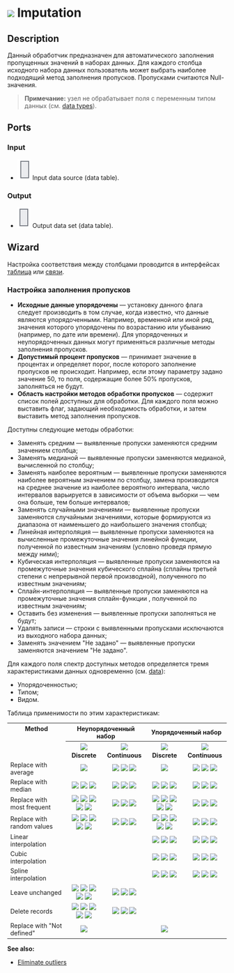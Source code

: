 # ![ ](../../images/icons/components/plausible_default.svg) Imputation

## Description

Данный обработчик предназначен для автоматического заполнения пропущенных значений в наборах данных.
Для каждого столбца исходного набора данных пользователь может выбрать наиболее подходящий метод заполнения пропусков. Пропусками считаются Null-значения.

> **Примечание:** узел не обрабатывает поля с переменным типом данных (см. [data types](../../data/datatype.md)).

## Ports

### Input

* ![ ](../../images/icons/app/node/ports/inputs/table_inactive.svg) Input data source (data table).

### Output

* ![ ](../../images/icons/app/node/ports/outputs/table_inactive.svg) Output data set (data table).

## Wizard

Настройка соответствия между столбцами проводится в интерфейсах [таблица](../../scenario/ports/interface-table.md) или [связи](../../scenario/ports/interface-relations.md).

### Настройка заполнения пропусков

* **Исходные данные упорядочены** — установку данного флага следует производить в том случае, когда известно, что данные являются упорядоченными. Например, временной или иной ряд, значения которого упорядочены по возрастанию или убыванию (например, по дате или времени). Для упорядоченных и неупорядоченных данных могут применяться различные методы заполнения пропусков.
* **Допустимый процент пропусков** — принимает значение в процентах и определяет порог, после которого заполнение пропусков не происходит. Например, если этому параметру задано значение 50, то поля, содержащие более 50% пропусков, заполняться не будут.
* **Область настройки методов обработки пропусков** — содержит список полей доступных для обработки. Для каждого поля можно выставить флаг, задающий необходимость обработки, и затем выставить метод заполнения пропусков.

Доступны следующие методы обработки:

* Заменять средним — выявленные пропуски заменяются средним значением столбца;
* Заменять медианой — выявленные пропуски заменяются медианой, вычисленной по столбцу;
* Заменять наиболее вероятным — выявленные пропуски заменяются наиболее вероятным значением по столбцу, замена производится на среднее значение из наиболее вероятного интервала, число интервалов варьируется в зависимости от объема выборки — чем она больше, тем больше интервалов;
* Заменять случайными значениями — выявленные пропуски заменяются случайными значениями, которые формируются из диапазона от наименьшего до наибольшего значения столбца;
* Линейная интерполяция — выявленные пропуски заменяются на вычисленные промежуточные значения линейной функции, полученной по известным значениям (условно проведя прямую между ними);
* Кубическая интерполяция — выявленные пропуски заменяются на промежуточные значения кубического сплайна (сплайны третьей степени с непрерывной первой производной), полученного по известным значениям;
* Сплайн-интерполяция — выявленные пропуски заменяются на промежуточные значения сплайн-функции , полученной по известным значениям;
* Оставить без изменения — выявленные пропуски заполняться не будут;
* Удалять записи — строки с выявленными пропусками исключаются из выходного набора данных;
* Заменять значением "Не задано" — выявленные пропуски заменяются значением "Не задано".

Для каждого поля спектр доступных методов определяется тремя характеристиками данных одновременно (см. [data](../../data/README.md)):

* Упорядоченностью;
* Типом;
* Видом.

Таблица применимости по этим характеристикам:

<table>
<tr><th valign="top" align="center" rowspan="2">Method</th><th align="center" colspan="2">Неупорядоченный набор</th><th align="center" colspan="2">Упорядоченный набор</th></tr>
<tr><th align="center"><img src="../../images/icons/data-types/discrete_default.svg"> Discrete</th><th align="center"><img src="../../images/icons/data-types/continuous_default.svg"> Continuous</th><th align="center"><img src="../../images/icons/data-types/discrete_default.svg"> Discrete</th><th align="center"><img src="../../images/icons/data-types/continuous_default.svg"> Continuous</th></tr>

<tr><td align="left">Replace with average</td><td align="center"><img src="../../images/icons/data-types/datetime_default.svg"></td><td align="center"> <img src="../../images/icons/data-types/datetime_default.svg"> <img src="../../images/icons/data-types/float_default.svg"> <img src="../../images/icons/data-types/integer_default.svg"></td><td align="center"><img src="../../images/icons/data-types/datetime_default.svg"></td><td align="center"><img src="../../images/icons/data-types/datetime_default.svg"> <img src="../../images/icons/data-types/float_default.svg"> <img src="../../images/icons/data-types/integer_default.svg"></td></tr>

<tr><td align="left">Replace with median</td><td align="center"><img src="../../images/icons/data-types/datetime_default.svg"> <img src="../../images/icons/data-types/float_default.svg"> <img src="../../images/icons/data-types/integer_default.svg"></td><td align="center"><img src="../../images/icons/data-types/datetime_default.svg"> <img src="../../images/icons/data-types/float_default.svg"> <img src="../../images/icons/data-types/integer_default.svg"></td><td align="center"><img src="../../images/icons/data-types/datetime_default.svg"> <img src="../../images/icons/data-types/float_default.svg"> <img src="../../images/icons/data-types/integer_default.svg"></td><td align="center"><img src="../../images/icons/data-types/datetime_default.svg"> <img src="../../images/icons/data-types/float_default.svg"> <img src="../../images/icons/data-types/integer_default.svg"></td></tr>

<tr><td align="left">Replace with most frequent</td><td align="center"><img src="../../images/icons/data-types/boolean_default.svg"> <img src="../../images/icons/data-types/datetime_default.svg"> <img src="../../images/icons/data-types/float_default.svg"> <img src="../../images/icons/data-types/integer_default.svg"> <img src="../../images/icons/data-types/string_default.svg"></td><td align="center"><img src="../../images/icons/data-types/datetime_default.svg"> <img src="../../images/icons/data-types/float_default.svg"> <img src="../../images/icons/data-types/integer_default.svg"></td><td align="center"><img src="../../images/icons/data-types/boolean_default.svg"> <img src="../../images/icons/data-types/datetime_default.svg"> <img src="../../images/icons/data-types/float_default.svg"> <img src="../../images/icons/data-types/integer_default.svg"> <img src="../../images/icons/data-types/string_default.svg"></td><td align="center"><img src="../../images/icons/data-types/datetime_default.svg"> <img src="../../images/icons/data-types/float_default.svg"> <img src="../../images/icons/data-types/integer_default.svg"></td></tr>

<tr><td align="left">Replace with random values</td><td align="center"><img src="../../images/icons/data-types/boolean_default.svg"> <img src="../../images/icons/data-types/datetime_default.svg"> <img src="../../images/icons/data-types/float_default.svg"> <img src="../../images/icons/data-types/integer_default.svg"> <img src="../../images/icons/data-types/string_default.svg"></td><td align="center"><img src="../../images/icons/data-types/datetime_default.svg"> <img src="../../images/icons/data-types/float_default.svg"> <img src="../../images/icons/data-types/integer_default.svg"></td><td align="center"><img src="../../images/icons/data-types/boolean_default.svg"> <img src="../../images/icons/data-types/datetime_default.svg"> <img src="../../images/icons/data-types/float_default.svg"> <img src="../../images/icons/data-types/integer_default.svg"> <img src="../../images/icons/data-types/string_default.svg"></td><td align="center"><img src="../../images/icons/data-types/datetime_default.svg"> <img src="../../images/icons/data-types/float_default.svg"> <img src="../../images/icons/data-types/integer_default.svg"></td></tr>

<tr><td align="left">Linear interpolation</td><td></td><td></td><td align="center"><img src="../../images/icons/data-types/datetime_default.svg"> <img src="../../images/icons/data-types/float_default.svg"> <img src="../../images/icons/data-types/integer_default.svg"></td><td align="center"><img src="../../images/icons/data-types/datetime_default.svg"> <img src="../../images/icons/data-types/float_default.svg"> <img src="../../images/icons/data-types/integer_default.svg"></td></tr>

<tr><td align="left">Cubic interpolation</td><td></td><td></td><td align="center"><img src="../../images/icons/data-types/datetime_default.svg"> <img src="../../images/icons/data-types/float_default.svg"> <img src="../../images/icons/data-types/integer_default.svg"></td><td align="center"><img src="../../images/icons/data-types/datetime_default.svg"> <img src="../../images/icons/data-types/float_default.svg"> <img src="../../images/icons/data-types/integer_default.svg"></td></tr>

<tr><td align="left">Spline interpolation</td><td></td><td></td><td align="center"><img src="../../images/icons/data-types/datetime_default.svg"> <img src="../../images/icons/data-types/float_default.svg"> <img src="../../images/icons/data-types/integer_default.svg"></td><td align="center"><img src="../../images/icons/data-types/datetime_default.svg"> <img src="../../images/icons/data-types/float_default.svg"> <img src="../../images/icons/data-types/integer_default.svg"></td></tr>

<tr><td align="left">Leave unchanged</td><td align="center"><img src="../../images/icons/data-types/boolean_default.svg"> <img src="../../images/icons/data-types/datetime_default.svg"> <img src="../../images/icons/data-types/float_default.svg"> <img src="../../images/icons/data-types/integer_default.svg"> <img src="../../images/icons/data-types/string_default.svg"></td><td align="center"><img src="../../images/icons/data-types/datetime_default.svg"> <img src="../../images/icons/data-types/float_default.svg"> <img src="../../images/icons/data-types/integer_default.svg"></td><td></td><td></td></tr>

<tr><td align="left">Delete records</td><td align="center"><img src="../../images/icons/data-types/boolean_default.svg"> <img src="../../images/icons/data-types/datetime_default.svg"> <img src="../../images/icons/data-types/float_default.svg"> <img src="../../images/icons/data-types/integer_default.svg"> <img src="../../images/icons/data-types/string_default.svg"></td><td align="center"><img src="../../images/icons/data-types/datetime_default.svg"> <img src="../../images/icons/data-types/float_default.svg"> <img src="../../images/icons/data-types/integer_default.svg"></td><td align="center"></td><td align="center"></td></tr>

<tr><td align="left">Replace with "Not defined"</td><td align="center"><img src="../../images/icons/data-types/string_default.svg"></td><td></td><td align="center"><img src="../../images/icons/data-types/string_default.svg"></td><td></td></tr>


</table>

**See also:**

* [Eliminate outliers](./editing-of-emissions.md)
